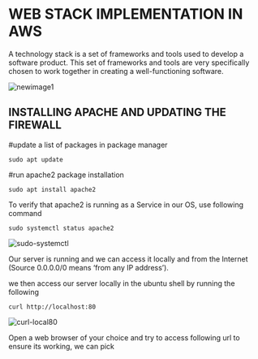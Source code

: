 # WEB STACK IMPLEMENTATION IN AWS


A technology stack is a set of frameworks and tools used to develop a software product. This set of frameworks and tools are very specifically chosen to work together in creating a well-functioning software. 

![newimage1](https://user-images.githubusercontent.com/50987494/208643619-19a76c00-2795-4828-96a9-ec6734fbc949.png)


##   INSTALLING APACHE AND UPDATING THE FIREWALL

#update a list of packages in package manager

`sudo apt update`

#run apache2 package installation

`sudo apt install apache2`

To verify that apache2 is running as a Service in our OS, use following command

`sudo systemctl status apache2`

![sudo-systemctl](https://user-images.githubusercontent.com/50987494/208656852-30e09961-91a9-4c75-8b86-12f016dccb7c.PNG)

Our server is running and we can access it locally and from the Internet (Source 0.0.0.0/0 means ‘from any IP address’).

we then access our server locally in the ubuntu shell by running the following

`curl http://localhost:80`

![curl-local80](https://user-images.githubusercontent.com/50987494/208658930-fbda0c76-4a92-4b3a-8384-3bfadfdcf858.PNG)

Open a web browser of your choice and try to access following url to ensure its working, we can pick 
